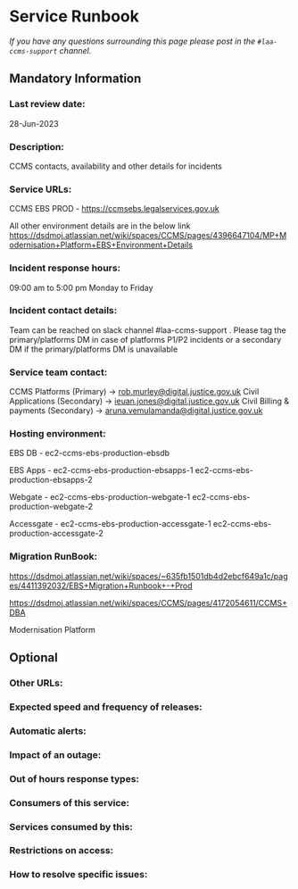 # Service Runbook

<!-- This is a template that should be populated by the development team when moving to the modernisation platform, but also reviewed and kept up to date.
To ensure that people looking at your runbook can get the information they need quickly, your runbook should be short but clear. Throughout, only use acronyms if you’re confident that someone who has just been woken up at 3am would understand them. -->

_If you have any questions surrounding this page please post in the `#laa-ccms-support` channel._

## Mandatory Information

### **Last review date:**

28-Jun-2023

<!-- Adding the last date this page was reviewed, with any accompanying information -->

### **Description:**

CCMS contacts, availability and other details for incidents

<!-- A short (less than 50 word) description of what your service does, and who it’s for.-->

### **Service URLs:**

CCMS EBS PROD - <https://ccmsebs.legalservices.gov.uk>

All other environment details are in the below link
<https://dsdmoj.atlassian.net/wiki/spaces/CCMS/pages/4396647104/MP+Modernisation+Platform+EBS+Environment+Details>

<!--  The URL(s) of the service’s production environment, and test environments if possible-->

### **Incident response hours:**

09:00 am to 5:00 pm Monday to Friday

<!-- When your service receives support for urgent issues. This should be written in a clear, unambiguous way. For example: 24/7/365, Office hours, usually 9am-6pm on working days, or 7am-10pm, 365 days a year. -->

### **Incident contact details:**

Team can be reached on slack channel #laa-ccms-support .
Please tag the primary/platforms DM in case of platforms P1/P2 incidents or a secondary DM if the primary/platforms DM is unavailable

<!-- How people can raise an urgent issue with your service. This must not be the email address or phone number of an individual on your team, it should be a shared email address, phone number, or website that allows someone with an urgent issue to raise it quickly. -->

### **Service team contact:**

CCMS Platforms (Primary) -> <rob.murley@digital.justice.gov.uk>
Civil Applications (Secondary) -> <ieuan.jones@digital.justice.gov.uk>
Civil Billing & payments (Secondary) -> <aruna.vemulamanda@digital.justice.gov.uk>

<!-- How people with non-urgent issues or questions can get in touch with your team. As with incident contact details, this must not be the email address or phone number of an individual on the team, it should be a shared email address or a ticket tracking system.-->

### **Hosting environment:**

EBS DB -     ec2-ccms-ebs-production-ebsdb

EBS Apps -   ec2-ccms-ebs-production-ebsapps-1
             ec2-ccms-ebs-production-ebsapps-2

Webgate -    ec2-ccms-ebs-production-webgate-1
             ec2-ccms-ebs-production-webgate-2

Accessgate - ec2-ccms-ebs-production-accessgate-1
             ec2-ccms-ebs-production-accessgate-2

### **Migration RunBook:**

<https://dsdmoj.atlassian.net/wiki/spaces/~635fb1501db4d2ebcf649a1c/pages/4411392032/EBS+Migration+Runbook+-+Prod>

<https://dsdmoj.atlassian.net/wiki/spaces/CCMS/pages/4172054611/CCMS+DBA>

Modernisation Platform

<!-- If your service is hosted on another MOJ team’s infrastructure, link to their runbook. If your service has another arrangement or runs its own infrastructure, you should list the supplier of that infrastructure (ideally linking to your account’s login page) and describe, simply and briefly, how to raise an issue with them. -->

## Optional

### **Other URLs:**

<!--  If you can, provide links to the service’s monitoring dashboard(s), health checks, documentation (ideally describing how to run/work with the service), and main GitHub repository. -->

### **Expected speed and frequency of releases:**

<!-- How often are you able to release changes to your service, and how long do those changes take? -->

### **Automatic alerts:**

<!-- List, briefly, problems (or types of problem) that will automatically alert your team when they occur. -->

### **Impact of an outage:**

<!-- A short description of the risks if your service is down for an extended period of time. -->

### **Out of hours response types:**

<!-- Describe how incidents that page a person on call are responded to. How long are out-of-hours responders expected to spend trying to resolve issues before they stop working, put the service into maintenance mode, and hand the issue to in-hours support? -->

### **Consumers of this service:**

<!-- List which other services (with links to their runbooks) rely on this service. If your service is considered a platform, these may be too numerous to reasonably list. -->

### **Services consumed by this:**

<!-- List which other services (with links to their runbooks) this service relies on. -->

### **Restrictions on access:**

<!-- Describe any conditions which restrict access to the service, such as if it’s IP-restricted or only accessible from a private network.-->

### **How to resolve specific issues:**

<!-- Describe the steps someone might take to resolve a specific issue or incident, often for use when on call. This may be a large amount of information, so may need to be split out into multiple pages, or link to other documents.-->
